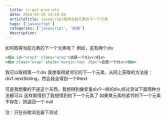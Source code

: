 ```yaml
---
  title: js-get-prev-ele
  date: 2016-05-28 14:10:30
  articleTitle: javaScript取得当前元素的下一个元素
  tags: ['javascript']
  categories: ['javascript', '前端']
  description:
---
```



如何取得当前元素的下一个元素呢？
例如，这有两个div
```html
<div id="wrap1" class="wrap">这是一个div</div>
<div class="wrap" style="margin-top: 20px">这是一个div</div>
```

我可以取得第一个div
我想取得紧邻它的下一个元素，从网上获取的方法是：div1.nextSibling，然会我会得到一个#text

可是我想要的不是这个东西，我想得到像变量div1一样的div,经过测试下面两种方法都可以
这样就得到了我想得到的下一个元素了
如果某元素的紧邻的下一个元素不存在，则返回一个 null

注：只在谷歌浏览器下测试


